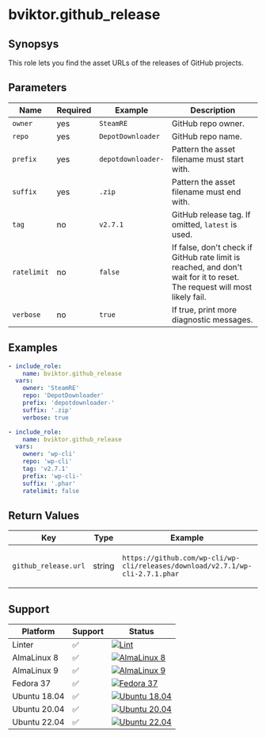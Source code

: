 # bviktor.github_release

## Synopsys

This role lets you find the asset URLs of the releases of GitHub projects.

## Parameters

| Name | Required | Example | Description |
|---|---|---|---|
| `owner` | yes | `SteamRE` | GitHub repo owner. |
| `repo` | yes | `DepotDownloader` | GitHub repo name. |
| `prefix` | yes | `depotdownloader-` | Pattern the asset filename must start with. |
| `suffix` | yes | `.zip` | Pattern the asset filename must end with. |
| `tag` | no | `v2.7.1` | GitHub release tag. If omitted, `latest` is used. |
| `ratelimit` | no | `false` | If false, don't check if GitHub rate limit is reached, and don't wait for it to reset. The request will most likely fail. |
| `verbose` | no | `true` | If true, print more diagnostic messages. |

## Examples

```yml
- include_role:
    name: bviktor.github_release
  vars:
    owner: 'SteamRE'
    repo: 'DepotDownloader'
    prefix: 'depotdownloader-'
    suffix: '.zip'
    verbose: true

- include_role:
    name: bviktor.github_release
  vars:
    owner: 'wp-cli'
    repo: 'wp-cli'
    tag: 'v2.7.1'
    prefix: 'wp-cli-'
    suffix: '.phar'
    ratelimit: false
```

## Return Values

| Key | Type | Example | Description |
|---|---|---|---|
| `github_release.url` | string | `https://github.com/wp-cli/wp-cli/releases/download/v2.7.1/wp-cli-2.7.1.phar` | Download URL for the matching asset. |

## Support

| Platform | Support | Status |
|---|---|---|
| Linter | ✅ | [![Lint](https://github.com/noobient/ansible-galaxy-github_release/actions/workflows/lint.yml/badge.svg)](https://github.com/noobient/ansible-galaxy-github_release/actions/workflows/lint.yml) |
| AlmaLinux 8 | ✅ | [![AlmaLinux 8](https://github.com/noobient/ansible-galaxy-github_release/actions/workflows/almalinux-8.yml/badge.svg)](https://github.com/noobient/ansible-galaxy-github_release/actions/workflows/almalinux-8.yml) |
| AlmaLinux 9 | ✅ | [![AlmaLinux 9](https://github.com/noobient/ansible-galaxy-github_release/actions/workflows/almalinux-9.yml/badge.svg)](https://github.com/noobient/ansible-galaxy-github_release/actions/workflows/almalinux-9.yml) |
| Fedora 37 | ✅ | [![Fedora 37](https://github.com/noobient/ansible-galaxy-github_release/actions/workflows/fedora-37.yml/badge.svg)](https://github.com/noobient/ansible-galaxy-github_release/actions/workflows/fedora-37.yml) |
| Ubuntu 18.04 | ✅ | [![Ubuntu 18.04](https://github.com/noobient/ansible-galaxy-github_release/actions/workflows/ubuntu-18.04.yml/badge.svg)](https://github.com/noobient/ansible-galaxy-github_release/actions/workflows/ubuntu-18.04.yml) |
| Ubuntu 20.04 | ✅ | [![Ubuntu 20.04](https://github.com/noobient/ansible-galaxy-github_release/actions/workflows/ubuntu-20.04.yml/badge.svg)](https://github.com/noobient/ansible-galaxy-github_release/actions/workflows/ubuntu-20.04.yml) |
| Ubuntu 22.04 | ✅ | [![Ubuntu 22.04](https://github.com/noobient/ansible-galaxy-github_release/actions/workflows/ubuntu-22.04.yml/badge.svg)](https://github.com/noobient/ansible-galaxy-github_release/actions/workflows/ubuntu-22.04.yml) |
